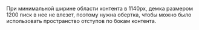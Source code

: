 При минимальной ширине области контента в 1140px, демка размером 1200 писк в нее не влезет,
поэтому нужна обертка, чтобы можно было использовать пространство отступов по бокам контента.
